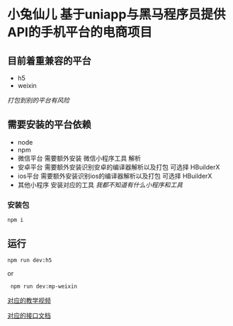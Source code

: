 # 小兔仙儿 基于uniapp与黑马程序员提供API的手机平台的电商项目
## 目前着重兼容的平台
- h5
- weixin

 *打包到别的平台有风险*
## 需要安装的平台依赖
- node
- npm
- 微信平台 需要额外安装 微信小程序工具 解析
- 安卓平台 需要额外安装识别安卓的编译器解析以及打包 可选择 HBuilderX 
- ios平台 需要额外安装识别ios的编译器解析以及打包 可选择 HBuilderX 
- 其他小程序 安装对应的工具 *我都不知道有什么小程序和工具*
### 安装包
`
npm i
`
## 运行

```npm run dev:h5```  

or  

``` npm run dev:mp-weixin```  


[对应的教学视频](https://www.bilibili.com/video/BV1Bp4y1379L/)  



[对应的接口文档](https://apifox.com/apidoc/shared-0e6ee326-d646-41bd-9214-29dbf47648fa/api-43426882)

